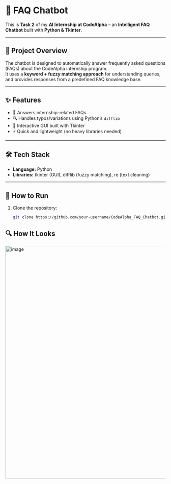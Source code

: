 # 🤖 FAQ Chatbot

This is **Task 2** of my **AI Internship at CodeAlpha** – an **Intelligent FAQ Chatbot** built with **Python & Tkinter**.

---

## 📌 Project Overview
The chatbot is designed to automatically answer frequently asked questions (FAQs) about the CodeAlpha internship program.  
It uses a **keyword + fuzzy matching approach** for understanding queries, and provides responses from a predefined FAQ knowledge base.  

---

## ✨ Features
- 🧠 Answers internship-related FAQs  
- 🔍 Handles typos/variations using Python’s `difflib`  
- 🎨 Interactive GUI built with Tkinter  
- ⚡ Quick and lightweight (no heavy libraries needed)  

---

## 🛠️ Tech Stack
- **Language:** Python  
- **Libraries:** tkinter (GUI), difflib (fuzzy matching), re (text cleaning)  

---

## 📂 How to Run
1. Clone the repository:
   ```bash
   git clone https://github.com/your-username/CodeAlpha_FAQ_Chatbot.git
## 🔍 How It Looks
<img width="787" height="730" alt="image" src="https://github.com/user-attachments/assets/8a0a4281-498a-4ca7-9986-a2245325c4c0" />
